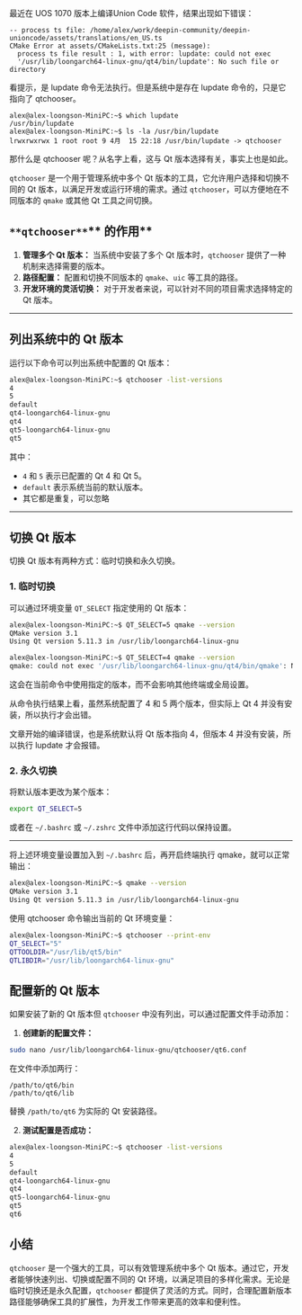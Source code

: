 最近在 UOS 1070 版本上编译Union Code 软件，结果出现如下错误：

```plain
-- process ts file: /home/alex/work/deepin-community/deepin-unioncode/assets/translations/en_US.ts
CMake Error at assets/CMakeLists.txt:25 (message):
  process ts file result : 1, with error: lupdate: could not exec                                                                                                          
  '/usr/lib/loongarch64-linux-gnu/qt4/bin/lupdate': No such file or directory                                    
```

看提示，是 lupdate 命令无法执行。但是系统中是存在 lupdate 命令的，只是它指向了 qtchooser。

```plain
alex@alex-loongson-MiniPC:~$ which lupdate
/usr/bin/lupdate
alex@alex-loongson-MiniPC:~$ ls -la /usr/bin/lupdate 
lrwxrwxrwx 1 root root 9 4月  15 22:18 /usr/bin/lupdate -> qtchooser
```

那什么是 qtchooser 呢？从名字上看，这与 Qt 版本选择有关，事实上也是如此。

`qtchooser` 是一个用于管理系统中多个 Qt 版本的工具，它允许用户选择和切换不同的 Qt 版本，以满足开发或运行环境的需求。通过 `qtchooser`，可以方便地在不同版本的 `qmake` 或其他 Qt 工具之间切换。

## `**qtchooser**`** 的作用**

1. **管理多个 Qt 版本：** 当系统中安装了多个 Qt 版本时，`qtchooser` 提供了一种机制来选择需要的版本。
2. **路径配置：** 配置和切换不同版本的 `qmake`、`uic` 等工具的路径。
3. **开发环境的灵活切换：** 对于开发者来说，可以针对不同的项目需求选择特定的 Qt 版本。

---

## **列出系统中的 Qt 版本**

运行以下命令可以列出系统中配置的 Qt 版本：

```bash
alex@alex-loongson-MiniPC:~$ qtchooser -list-versions
4
5
default
qt4-loongarch64-linux-gnu
qt4
qt5-loongarch64-linux-gnu
qt5
```

其中：

+ `4` 和 `5` 表示已配置的 Qt 4 和 Qt 5。
+ `default` 表示系统当前的默认版本。
+ 其它都是重复，可以忽略

---

## **切换 Qt 版本**

切换 Qt 版本有两种方式：临时切换和永久切换。

### **1. 临时切换**

可以通过环境变量 `QT_SELECT` 指定使用的 Qt 版本：

```bash
alex@alex-loongson-MiniPC:~$ QT_SELECT=5 qmake --version
QMake version 3.1
Using Qt version 5.11.3 in /usr/lib/loongarch64-linux-gnu

alex@alex-loongson-MiniPC:~$ QT_SELECT=4 qmake --version
qmake: could not exec '/usr/lib/loongarch64-linux-gnu/qt4/bin/qmake': No such file or directory
```

这会在当前命令中使用指定的版本，而不会影响其他终端或全局设置。

从命令执行结果上看，虽然系统配置了 4 和 5 两个版本，但实际上 Qt 4 并没有安装，所以执行才会出错。

文章开始的编译错误，也是系统默认将 Qt 版本指向 4，但版本 4 并没有安装，所以执行 lupdate 才会报错。

### **2. 永久切换**

将默认版本更改为某个版本：

```bash
export QT_SELECT=5
```

或者在 `~/.bashrc` 或 `~/.zshrc` 文件中添加这行代码以保持设置。

---

将上述环境变量设置加入到 `~/.bashrc` 后，再开启终端执行 qmake，就可以正常输出：

```bash
alex@alex-loongson-MiniPC:~$ qmake --version
QMake version 3.1
Using Qt version 5.11.3 in /usr/lib/loongarch64-linux-gnu
```

使用 qtchooser 命令输出当前的 Qt 环境变量：

```bash
alex@alex-loongson-MiniPC:~$ qtchooser --print-env
QT_SELECT="5"
QTTOOLDIR="/usr/lib/qt5/bin"
QTLIBDIR="/usr/lib/loongarch64-linux-gnu"
```

## **配置新的 Qt 版本**

如果安装了新的 Qt 版本但 `qtchooser` 中没有列出，可以通过配置文件手动添加：

1. **创建新的配置文件：**

```bash
sudo nano /usr/lib/loongarch64-linux-gnu/qtchooser/qt6.conf
```

在文件中添加两行：

```plain
/path/to/qt6/bin
/path/to/qt6/lib
```

替换 `/path/to/qt6` 为实际的 Qt 安装路径。

2. **测试配置是否成功：**

```bash
alex@alex-loongson-MiniPC:~$ qtchooser -list-versions
4
5
default
qt4-loongarch64-linux-gnu
qt4
qt5-loongarch64-linux-gnu
qt5
qt6
```

## 小结

`qtchooser` 是一个强大的工具，可以有效管理系统中多个 Qt 版本。通过它，开发者能够快速列出、切换或配置不同的 Qt 环境，以满足项目的多样化需求。无论是临时切换还是永久配置，`qtchooser` 都提供了灵活的方式。同时，合理配置新版本路径能够确保工具的扩展性，为开发工作带来更高的效率和便利性。
